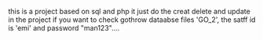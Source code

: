 this is a project based on sql and php it just do the creat delete and update in the project if you want to check gothrow dataabse files 'GO_2', the satff id is 'emi' and password "man123"....
